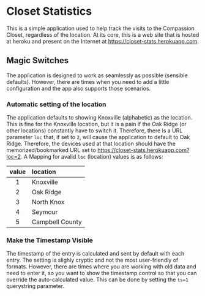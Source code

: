 # Closet Statistics

This is a simple application used to help track the visits to the Compassion Closet, regardless of the location. At its core, this is a web site that is hosted at heroku and present on the Internet at https://closet-stats.herokuapp.com.

## Magic Switches

The application is designed to work as seamlessly as possible (sensible defaults). However, there are times when you need to add a little configuration and the app also supports those scenarios.

### Automatic setting of the location

The application defaults to showing Knoxville (alphabetic) as the location. This is fine for the Knoxville location, but it is a pain if the Oak Ridge (or other locations) constantly have to switch it. Therefore, there is a URL parameter `loc` that, if set to `2`, will cause the application to default to Oak Ridge. Therefore, the devices used at that location should have the memorized/bookmarked URL set to https://closet-stats.herokuapp.com?loc=2. A Mapping for avalid `loc` (location) values is as follows:

| value | location |
|:---:|:------------|
| 1 | Knoxville |
| 2 | Oak Ridge |
| 3 | North Knox |
| 4 | Seymour |
| 5 | Campbell County |

### Make the Timestamp Visible

The timestamp of the entry is calculated and sent by default with each entry. The setting is slighly cryptic and not the most user-friendly of formats. However, there are times where you are working with old data and need to enter it, so you want to show the timestamp control so that you can override the auto-calculated value. This can be done by setting the `ts=1` querystring parameter.
